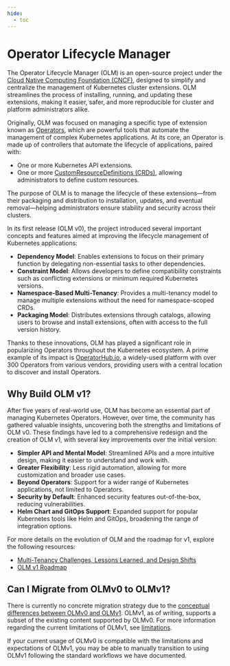 ```yaml
---
hide:
  - toc
---
```


# Operator Lifecycle Manager

The Operator Lifecycle Manager (OLM) is an open-source project under the [Cloud Native Computing Foundation (CNCF)](https://www.cncf.io/), designed to simplify and centralize the management of Kubernetes cluster extensions. OLM streamlines the process of installing, running, and updating these extensions, making it easier, safer, and more reproducible for cluster and platform administrators alike.

Originally, OLM was focused on managing a specific type of extension known as [Operators](https://operatorhub.io/what-is-an-operator#:~:text=is%20an%20Operator-,What%20is%20an%20Operator%20after%20all%3F,or%20automation%20software%20like%20Ansible.), which are powerful tools that automate the management of complex Kubernetes applications. At its core, an Operator is made up of controllers that automate the lifecycle of applications, paired with:

- One or more Kubernetes API extensions.
- One or more [CustomResourceDefinitions (CRDs)](https://kubernetes.io/docs/concepts/extend-kubernetes/api-extension/custom-resources/), allowing administrators to define custom resources.

The purpose of OLM is to manage the lifecycle of these extensions—from their packaging and distribution to installation, updates, and eventual removal—helping administrators ensure stability and security across their clusters.

In its first release (OLM v0), the project introduced several important concepts and features aimed at improving the lifecycle management of Kubernetes applications:

- **Dependency Model**: Enables extensions to focus on their primary function by delegating non-essential tasks to other dependencies.
- **Constraint Model**: Allows developers to define compatibility constraints such as conflicting extensions or minimum required Kubernetes versions.
- **Namespace-Based Multi-Tenancy**: Provides a multi-tenancy model to manage multiple extensions without the need for namespace-scoped CRDs.
- **Packaging Model**: Distributes extensions through catalogs, allowing users to browse and install extensions, often with access to the full version history.

Thanks to these innovations, OLM has played a significant role in popularizing Operators throughout the Kubernetes ecosystem. A prime example of its impact is [OperatorHub.io](https://operatorhub.io/), a widely-used platform with over 300 Operators from various vendors, providing users with a central location to discover and install Operators.

## Why Build OLM v1?

After five years of real-world use, OLM has become an essential part of managing Kubernetes Operators. However, over time, the community has gathered valuable insights, uncovering both the strengths and limitations of OLM v0. These findings have led to a comprehensive redesign and the creation of OLM v1, with several key improvements over the initial version:

- **Simpler API and Mental Model**: Streamlined APIs and a more intuitive design, making it easier to understand and work with.
- **Greater Flexibility**: Less rigid automation, allowing for more customization and broader use cases.
- **Beyond Operators**: Support for a wider range of Kubernetes applications, not limited to Operators.
- **Security by Default**: Enhanced security features out-of-the-box, reducing vulnerabilities.
- **Helm Chart and GitOps Support**: Expanded support for popular Kubernetes tools like Helm and GitOps, broadening the range of integration options.

For more details on the evolution of OLM and the roadmap for v1, explore the following resources:

- [Multi-Tenancy Challenges, Lessons Learned, and Design Shifts](project/olmv1_design_decisions.md)
- [OLM v1 Roadmap](project/olmv1_roadmap.md)

## Can I Migrate from OLMv0 to OLMv1?

There is currently no concrete migration strategy due to the [conceptual differences between OLMv0 and OLMv1](project/olmv1_design_decisions.md).
OLMv1, as of writing, supports a subset of the existing content supported by OLMv0.
For more information regarding the current limitations of OLMv1, see [limitations](project/olmv1_limitations.md).

If your current usage of OLMv0 is compatible with the limitations and expectations of OLMv1, you may be able to manually
transition to using OLMv1 following the standard workflows we have documented.
